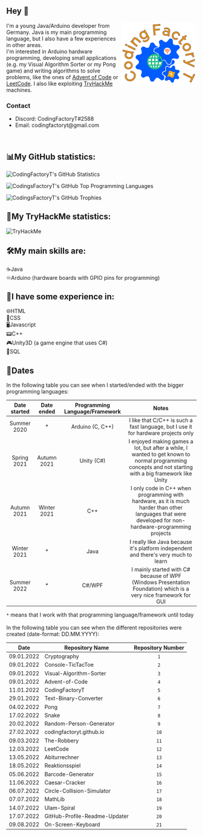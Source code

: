 ## Hey :wave:

<img src="CodingFactoryT_Logo.png" align ="right">

I'm a young Java/Arduino developer from Germany. Java is my main programming language, but I also have a few experiences in other areas. <br>
I'm interested in Arduino hardware programming, developing small applications (e.g. my Visual Algorithm Sorter or my Pong game) and writing algorithms to solve problems, like the ones of [Advent of Code](https://adventofcode.com) or [LeetCode](https://leetcode.com).
I also like exploiting [TryHackMe](https://tryhackme.com) machines.
<br>

### Contact
<ul>
  <li> Discord: CodingFactoryT#2588 </li>
  <li> Email: codingfactoryt@gmail.com</li>
</ul>
  <br>
  
## :bar_chart:My GitHub statistics:      
  ![CodingFactoryT's GitHub Statistics](https://github-readme-stats.vercel.app/api?username=CodingFactoryT&theme=tokyonight) 
  
  ![CodingsFactoryT's GitHub Top Programming Languages](https://github-readme-stats.vercel.app/api/top-langs?username=CodingFactoryT&theme=tokyonight&card_width=495) 
  
  ![CodingsFactoryT's GitHub Trophies](https://github-profile-trophy.vercel.app/?username=CodingFactoryT&theme=tokyonight)
  
## :closed_lock_with_key:My TryHackMe statistics:
<img src="https://tryhackme-badges.s3.amazonaws.com/CodingFactoryT.png" alt="TryHackMe">

## :hammer_and_wrench:My main skills are: 
:coffee:Java         <br>
:infinity:Arduino (hardware boards with GPIO pins for programming)

## :hammer:I have some experience in: 
:globe_with_meridians:HTML         <br>
:scroll:CSS          <br>
:desktop_computer:Javascript   <br>
:pager:C++          <br>
:video_game:Unity3D (a game engine that uses C#) <br>
:satellite:SQL

## :calendar:Dates

In the following table you can see when I started/ended with the bigger programming languages: <br>

|Date started|Date ended |Programming Language/Framework|Notes                                                                                   |
|:----------:|:---------:|:----------------------------:|:--------------------------------------------------------------------------------------:|
|Summer 2020 |*          |Arduino (C, C++)   	          |I like that C/C++ is such a fast language, but I use it for hardware projects only        |
|Spring 2021 |Autumn 2021|Unity (C#)                    |I enjoyed making games a lot, but after a while, I wanted to get known to normal programming concepts and not starting with a big framework like Unity|
|Autumn 2021 |Winter 2021|C++                           |I only code in C++ when programming with hardware, as it is much harder than other languages that were developed for non-hardware-programming projects|
|Winter 2021 |*          |Java                          |I really like Java because it's platform independent and there's very much to learn|
|Summer 2022 |*          |C#/WPF                        |I mainly started with C# because of WPF (Windows Presentation Foundation) which is a very nice framework for GUI|

`*` means that I work with that programming language/framework until today <br> <br> 
In the following table you can see when the different repositories were created (date-format: DD.MM.YYYY): <br>

|Date      |Repository Name                                                                                     |Repository Number|
|----------|----------------------------------------------------------------------------------------------------|:---------------:|
|09.01.2022|Cryptography                                                                                        |`1`              |
|09.01.2022|Console-TicTacToe                                                                                   |`2`              |
|09.01.2022|Visual-Algorithm-Sorter                                                                             |`3`              |
|09.01.2022|Advent-of-Code                                                                                      |`4`              |
|11.01.2022|CodingFactoryT                                                                                      |`5`              |
|29.01.2022|Text-Binary-Converter                                                                               |`6`              |
|04.02.2022|Pong                                                                                                |`7`              |
|17.02.2022|Snake                                                                                               |`8`              |
|20.02.2022|Random-Person-Generator                                                                             |`9`              |
|27.02.2022|codingfactoryt.github.io                                                                            |`10`             |
|09.03.2022|The-Robbery                                                                                         |`11`             |
|12.03.2022|LeetCode                                                                                            |`12`             |
|13.05.2022|Abiturrechner                                                                                       |`13`             |
|18.05.2022|Reaktionsspiel                                                                                      |`14`             |
|05.06.2022|Barcode-Generator                                                                                   |`15`             |
|11.06.2022|Caesar-Cracker                                                                                      |`16`             |
|06.07.2022|Circle-Collision-Simulator                                                                          |`17`             |
|07.07.2022|MathLib                                                                                             |`18`             |
|14.07.2022|Ulam-Spiral                                                                                         |`19`             |
|17.07.2022|GitHub-Profile-Readme-Updater                                                                       |`20`             |
|09.08.2022|On-Screen-Keyboard                                                                                  |`21`             |
